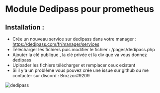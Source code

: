 # Module Dedipass pour prometheus

## Installation :

- Crée un nouveau service sur dedipass dans votre manager : https://dedipass.com/fr/manager/services
- Télécharger les fichiers puis modifier le fichier : /pages/dedipass.php
- Ajouter la clé publique , la clé privée et la div que va vous donnez dedipass
- Uploader les fichiers télécharger et remplacer ceux existant
- Si il y'a un problème vous pouvez crée une issue sur github ou me contacter sur discord : Brozzor#9209

![dedipass](https://cdn.discordapp.com/attachments/389208167441104898/675453162530013204/Capture_decran_2.png)